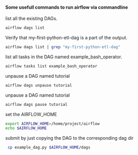 #### Some usefull commands to run airflow via commandline

list all the existing DAGs.
```bash
airflow dags list
```

Verify that my-first-python-etl-dag is a part of the output.
```bash
airflow dags list | grep "my-first-python-etl-dag"
```

list all tasks in the DAG named example_bash_operator.
```bash
airflow tasks list example_bash_operator
```

unpause a DAG named tutorial
```bash
airflow dags unpause tutorial
```

unpause a DAG named tutorial
```bash
airflow dags pause tutorial
```

set the AIRFLOW_HOME
```bash
export AIRFLOW_HOME=/home/project/airflow
echo $AIRFLOW_HOME
```

submit by just copying the DAG to the corresponding dag dir
```bash
 cp example_dag.py $AIRFLOW_HOME/dags
```

